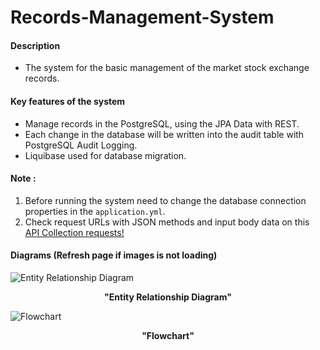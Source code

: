# Records-Management-System
<h4>Description</h4>

* The system for the basic management of the market stock exchange records.

<h4>Key features of the system</h4>

* Manage records in the PostgreSQL, using the JPA Data with REST.
* Each change in the database will be written into the audit table with PostgreSQL Audit Logging.
* Liquibase used for database migration.

<h4>Note : </h4>

 1) Before running the system need to change the database connection properties in the `application.yml`.</br>
 2) Check request URLs with JSON methods and input body data on this [API Collection requests!](https://documenter.getpostman.com/view/2846959/TVCgxS8t)

<h4>Diagrams (Refresh page if images is not loading)</h4>

![Entity Relationship Diagram](https://drive.google.com/uc?export=view&id=1392v-bSEZfsVrPEyzE8iVk3nAW1YqVID)
<p align="center"><b>"Entity Relationship Diagram"</b></p>

![Flowchart](https://drive.google.com/uc?export=view&id=1p98MmIqvDqSufCrjBUPVxTljdWb4mAey)
<p align="center"><b>"Flowchart"</b></p>
